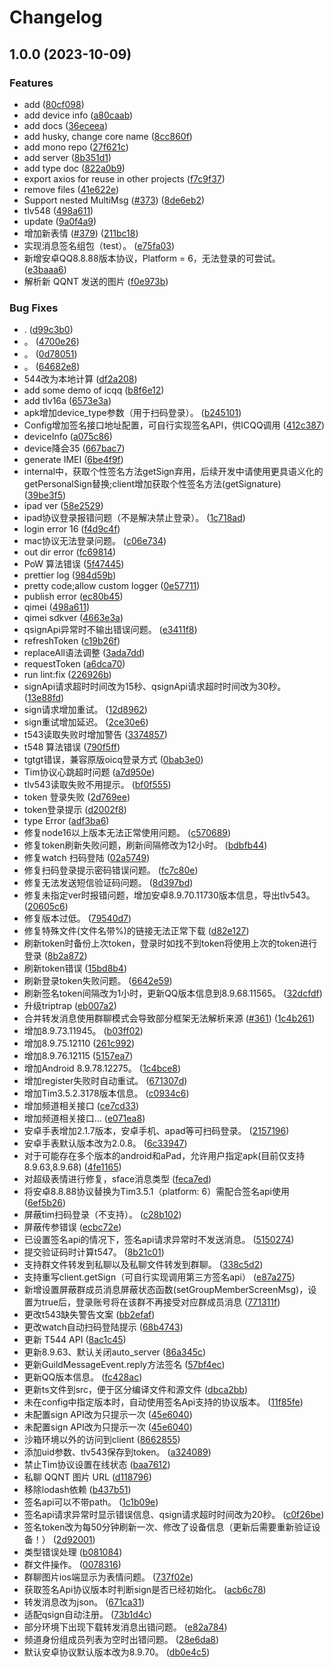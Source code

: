 # Changelog

## 1.0.0 (2023-10-09)


### Features

* add ([80cf098](https://github.com/fwx5618177/Amigo/commit/80cf0985745ee175730171744dae80b4827d303c))
* add device info ([a80caab](https://github.com/fwx5618177/Amigo/commit/a80caabec3bd903c04f704ffdf542e16cb208e71))
* add docs ([36eceea](https://github.com/fwx5618177/Amigo/commit/36eceea05b4812c6ab6b84fc0044e1cf85b158b0))
* add husky, change core name ([8cc860f](https://github.com/fwx5618177/Amigo/commit/8cc860f5d4997809062c90ce67754c11c2a76a9e))
* add mono repo ([27f621c](https://github.com/fwx5618177/Amigo/commit/27f621c704ec1a5467fc898cc621ae8b92893373))
* add server ([8b351d1](https://github.com/fwx5618177/Amigo/commit/8b351d14f26d9ba5febbbd00dd365af1651f0744))
* add type doc ([822a0b9](https://github.com/fwx5618177/Amigo/commit/822a0b94cba93636ceeb56b41ec0f0558a226780))
* export axios for reuse in other projects ([f7c9f37](https://github.com/fwx5618177/Amigo/commit/f7c9f37c34f6403870b7a1aaeaf53610b64b6a60))
* remove files ([41e622e](https://github.com/fwx5618177/Amigo/commit/41e622e5c91b43e8fcb050a3fce28e966760553e))
* Support nested MultiMsg ([#373](https://github.com/fwx5618177/Amigo/issues/373)) ([8de6eb2](https://github.com/fwx5618177/Amigo/commit/8de6eb2e33b6cb07e301b90703b0aeeaa2f7c876))
* tlv548 ([498a611](https://github.com/fwx5618177/Amigo/commit/498a611d00c886875a5e78206b0e4700baf558f1))
* update ([9a0f4a9](https://github.com/fwx5618177/Amigo/commit/9a0f4a994a30b63dfd9c020ff2f4b78237861774))
* 增加新表情 ([#379](https://github.com/fwx5618177/Amigo/issues/379)) ([211bc18](https://github.com/fwx5618177/Amigo/commit/211bc186b834704b4ac68b6883d2aaa1e40b84df))
* 实现消息签名组包（test）。 ([e75fa03](https://github.com/fwx5618177/Amigo/commit/e75fa0334ab01bb56c9824058831931f63e90f94))
* 新增安卓QQ8.8.88版本协议，Platform = 6，无法登录的可尝试。 ([e3baaa6](https://github.com/fwx5618177/Amigo/commit/e3baaa621d0b2f458e6d113e5df7d3872f0ad467))
* 解析新 QQNT 发送的图片 ([f0e973b](https://github.com/fwx5618177/Amigo/commit/f0e973b522904463a83c723d1c6a2e6d4ecea0f4))


### Bug Fixes

* . ([d99c3b0](https://github.com/fwx5618177/Amigo/commit/d99c3b05a93da16e4b13b229f0646b48766ea21c))
* 。 ([4700e26](https://github.com/fwx5618177/Amigo/commit/4700e263d10e14b36097fe11b3db8b3ad3656597))
* 。 ([0d78051](https://github.com/fwx5618177/Amigo/commit/0d78051bdbd326bfca3216fe84f43b3ad312656d))
* 。 ([64682e8](https://github.com/fwx5618177/Amigo/commit/64682e839c6908cb0c361bd557b9d61e5fdb5706))
* 544改为本地计算 ([df2a208](https://github.com/fwx5618177/Amigo/commit/df2a20845f4119dc437afc5133e0ea75b95dd522))
* add some demo of icqq ([b8f6e12](https://github.com/fwx5618177/Amigo/commit/b8f6e12e83071776cd5cf1309927a93fd2a06c93))
* add tlv16a ([6573e3a](https://github.com/fwx5618177/Amigo/commit/6573e3a487571e5bf373511010735bbedd1b0ba9))
* apk增加device_type参数（用于扫码登录）。 ([b245101](https://github.com/fwx5618177/Amigo/commit/b2451019f41e611fded48ac8b15dc1d3fe18cc9c))
* Config增加签名接口地址配置，可自行实现签名API，供ICQQ调用 ([412c387](https://github.com/fwx5618177/Amigo/commit/412c3871ed84bd03d53d8f61127e4bbb29c431fd))
* deviceInfo ([a075c86](https://github.com/fwx5618177/Amigo/commit/a075c865b04f9f09fb63d2eb5c3fc6df1ed553fe))
* device降会35 ([667bac7](https://github.com/fwx5618177/Amigo/commit/667bac7c6a93d5dec8d576ff61b708beb2de32a2))
* generate IMEI ([6be4f9f](https://github.com/fwx5618177/Amigo/commit/6be4f9f7790d7386e9d94ea738f1497bec4c54e8))
* internal中，获取个性签名方法getSign弃用，后续开发中请使用更具语义化的getPersonalSign替换;client增加获取个性签名方法(getSignature) ([39be3f5](https://github.com/fwx5618177/Amigo/commit/39be3f5ad3129478f5a56b1bad5582a69bac6c4d))
* ipad ver ([58e2529](https://github.com/fwx5618177/Amigo/commit/58e2529642a011ce8f29dd5d1a6b95590d479c8b))
* ipad协议登录报错问题（不是解决禁止登录）。 ([1c718ad](https://github.com/fwx5618177/Amigo/commit/1c718ad43bb31dadac899af076c7a74744312c03))
* login error 16 ([f4d9c4f](https://github.com/fwx5618177/Amigo/commit/f4d9c4fc82462ca2238b36fb7dcf1f0c7e18b687))
* mac协议无法登录问题。 ([c06e734](https://github.com/fwx5618177/Amigo/commit/c06e734079881b5ac27425ec48cdd863f323ee69))
* out dir error ([fc69814](https://github.com/fwx5618177/Amigo/commit/fc69814108d6f2798d514847a8de8aebc9058a5b))
* PoW 算法错误 ([5f47445](https://github.com/fwx5618177/Amigo/commit/5f4744596b78b88c12189f5b9ac89b2f294be299))
* prettier log ([984d59b](https://github.com/fwx5618177/Amigo/commit/984d59be7b62333f73a3446a4b2349c30170d660))
* pretty code;allow custom logger ([0e57711](https://github.com/fwx5618177/Amigo/commit/0e5771128f886b227acf911746a75f73845b535c))
* publish error ([ec80b45](https://github.com/fwx5618177/Amigo/commit/ec80b454bc0a236fd0348945b862ca0e66fd750b))
* qimei ([498a611](https://github.com/fwx5618177/Amigo/commit/498a611d00c886875a5e78206b0e4700baf558f1))
* qimei sdkver ([4663e3a](https://github.com/fwx5618177/Amigo/commit/4663e3a314fdd81b1481f0ae151c8eeddd972c69))
* qsignApi异常时不输出错误问题。 ([e3411f8](https://github.com/fwx5618177/Amigo/commit/e3411f8f7b547fb1d93ff4d57bca9dead655dd58))
* refreshToken ([c19b26f](https://github.com/fwx5618177/Amigo/commit/c19b26f4ffaad465266c85f3b3a1f7f6043a2ed5))
* replaceAll语法调整 ([3ada7dd](https://github.com/fwx5618177/Amigo/commit/3ada7ddec5f5845dbc315d505e93f9086807a15d))
* requestToken ([a6dca70](https://github.com/fwx5618177/Amigo/commit/a6dca707bfa15470f889d81670e49940440530e9))
* run lint:fix ([226926b](https://github.com/fwx5618177/Amigo/commit/226926b0b305be76212726e628f73579f12f84ee))
* signApi请求超时时间改为15秒、qsignApi请求超时时间改为30秒。 ([13e88fd](https://github.com/fwx5618177/Amigo/commit/13e88fd7008b82dc88d483d68d59b13b97c23109))
* sign请求增加重试。 ([12d8962](https://github.com/fwx5618177/Amigo/commit/12d896275fe40caabada3d0caeb2234faa4b5764))
* sign重试增加延迟。 ([2ce30e6](https://github.com/fwx5618177/Amigo/commit/2ce30e65451d8f1f24972b993a206348f615e2c7))
* t543读取失败时增加警告 ([3374857](https://github.com/fwx5618177/Amigo/commit/33748579a15e2209ed591be75529354f20c2032b))
* t548 算法错误 ([790f5ff](https://github.com/fwx5618177/Amigo/commit/790f5ff07c56f1a2773ab9461ac2f456e61cc4df))
* tgtgt错误，兼容原版oicq登录方式 ([0bab3e0](https://github.com/fwx5618177/Amigo/commit/0bab3e09d63cc85a6c27de0dfd87f1a3aa5feacf))
* Tim协议心跳超时问题 ([a7d950e](https://github.com/fwx5618177/Amigo/commit/a7d950e8148949add76f933065de0433b8421f7c))
* tlv543读取失败不用提示。 ([bf0f555](https://github.com/fwx5618177/Amigo/commit/bf0f555e9b37e35761eaf99796c377980c4c92f8))
* token 登录失败 ([2d769ee](https://github.com/fwx5618177/Amigo/commit/2d769ee9c9471827a93cf4ff83429a82c2f939fe))
* token登录提示 ([d2002f8](https://github.com/fwx5618177/Amigo/commit/d2002f88e21d955383549eeba9a07bcf283df82c))
* type Error ([adf3ba6](https://github.com/fwx5618177/Amigo/commit/adf3ba6f3e9737e0cc4fddd00bdeb8335a42081a))
* 修复node16以上版本无法正常使用问题。 ([c570689](https://github.com/fwx5618177/Amigo/commit/c570689835627c5e2c64fb50ebfaf355aa3147fa))
* 修复token刷新失败问题，刷新间隔修改为12小时。 ([bdbfb44](https://github.com/fwx5618177/Amigo/commit/bdbfb44e2bb39976ecc28a6d0990dd8b4381ccc6))
* 修复watch 扫码登陆 ([02a5749](https://github.com/fwx5618177/Amigo/commit/02a5749477fdd62e39f8275b1fd23ac82695d8c5))
* 修复扫码登录提示密码错误问题。 ([fc7c80e](https://github.com/fwx5618177/Amigo/commit/fc7c80ea066b0170515aed1337b13759959bc246))
* 修复无法发送短信验证码问题。 ([8d397bd](https://github.com/fwx5618177/Amigo/commit/8d397bd7965e6b9b6c7c5814c03114898d5b515e))
* 修复未指定ver时报错问题，增加安卓8.9.70.11730版本信息，导出tlv543。 ([20605c6](https://github.com/fwx5618177/Amigo/commit/20605c69941e7bf19519672f5020f785bb20ddfa))
* 修复版本过低。 ([79540d7](https://github.com/fwx5618177/Amigo/commit/79540d75b618fc4ae79ba8a235df4b1df17f56c3))
* 修复特殊文件(文件名带%)的链接无法正常下载 ([d82e127](https://github.com/fwx5618177/Amigo/commit/d82e1274026c956966ee7c5af86c84c8230119a6))
* 刷新token时备份上次token，登录时如找不到token将使用上次的token进行登录 ([8b2a872](https://github.com/fwx5618177/Amigo/commit/8b2a872a915b6c05b37a6441cf23e2d4879c61eb))
* 刷新token错误 ([15bd8b4](https://github.com/fwx5618177/Amigo/commit/15bd8b4c0074d047e0793f08c6a0f07befa92ddd))
* 刷新登录token失败问题。 ([6642e59](https://github.com/fwx5618177/Amigo/commit/6642e595f62d96fd38836e4fd870772f94a37869))
* 刷新签名token间隔改为1小时，更新QQ版本信息到8.9.68.11565。 ([32dcfdf](https://github.com/fwx5618177/Amigo/commit/32dcfdf117d1160bbdfc65f19c7066ee81650e63))
* 升级triptrap ([eb007a2](https://github.com/fwx5618177/Amigo/commit/eb007a292acb1dc7347b1706ceee4f2a90a2ce77))
* 合并转发消息使用群聊模式会导致部分框架无法解析来源 ([#361](https://github.com/fwx5618177/Amigo/issues/361)) ([1c4b261](https://github.com/fwx5618177/Amigo/commit/1c4b261471bee8aecce83f00b3571220ca39d207))
* 增加8.9.73.11945。 ([b03ff02](https://github.com/fwx5618177/Amigo/commit/b03ff028207094daaea47c84a69193d646c0a177))
* 增加8.9.75.12110 ([261c992](https://github.com/fwx5618177/Amigo/commit/261c992e13dcb6a5fc01d004cf633114c3b3185b))
* 增加8.9.76.12115 ([5157ea7](https://github.com/fwx5618177/Amigo/commit/5157ea7c25ec05942b0c7cf26c9be425ce142cc5))
* 增加Android 8.9.78.12275。 ([1c4bce8](https://github.com/fwx5618177/Amigo/commit/1c4bce8eb94b3c8aaf0a6f4e0d6db789e059c8f1))
* 增加register失败时自动重试。 ([671307d](https://github.com/fwx5618177/Amigo/commit/671307db65d7c5f343e9710884adc3e52119e825))
* 增加Tim3.5.2.3178版本信息。 ([c0934c6](https://github.com/fwx5618177/Amigo/commit/c0934c65e56a5d6a4df86c1e735525a00ae06ce4))
* 增加频道相关接口 ([ce7cd33](https://github.com/fwx5618177/Amigo/commit/ce7cd3344fe71744621621d426d4212ad2bfa4c4))
* 增加频道相关接口... ([e071ea8](https://github.com/fwx5618177/Amigo/commit/e071ea80f728720cd5e2e306d9440ffb59e12248))
* 安卓手表增加2.1.7版本，安卓手机、apad等可扫码登录。 ([2157196](https://github.com/fwx5618177/Amigo/commit/2157196997b23339571b0ca4596b1a3658675c17))
* 安卓手表默认版本改为2.0.8。 ([6c33947](https://github.com/fwx5618177/Amigo/commit/6c33947322913907831944666e544e9077fdd7e5))
* 对于可能存在多个版本的android和aPad，允许用户指定apk(目前仅支持8.9.63,8.9.68) ([4fe1165](https://github.com/fwx5618177/Amigo/commit/4fe1165b04d6a17cd070b59172b3d1c62cdf60a7))
* 对超级表情进行修复，sface消息类型 ([feca7ed](https://github.com/fwx5618177/Amigo/commit/feca7eda721b351bc24cb967bc844de1416c8d89))
* 将安卓8.8.88协议替换为Tim3.5.1（platform: 6）需配合签名api使用 ([6ef5b26](https://github.com/fwx5618177/Amigo/commit/6ef5b26f33921298f774c54ed0906c8b3ae0f0e4))
* 屏蔽tim扫码登录（不支持）。 ([c28b102](https://github.com/fwx5618177/Amigo/commit/c28b102291d1513d449487603991698a77b8f8fb))
* 屏蔽传参错误 ([ecbc72e](https://github.com/fwx5618177/Amigo/commit/ecbc72ebc9af5011f7fb9f5191b57a242d1fa1f9))
* 已设置签名api的情况下，签名api请求异常时不发送消息。 ([5150274](https://github.com/fwx5618177/Amigo/commit/5150274663c5d2133330920fcda6e36757936dde))
* 提交验证码时计算t547。 ([8b21c01](https://github.com/fwx5618177/Amigo/commit/8b21c01a7af3c86267fd29b8322531a6fd1e95ca))
* 支持群文件转发到私聊以及私聊文件转发到群聊。 ([338c5d2](https://github.com/fwx5618177/Amigo/commit/338c5d2a6f500e6a419382e4a4f2e1b56b8344b8))
* 支持重写client.getSign（可自行实现调用第三方签名api） ([e87a275](https://github.com/fwx5618177/Amigo/commit/e87a275c8d0214bdded3ac9401a8be29a3ff5a77))
* 新增设置屏蔽群成员消息屏蔽状态函数(setGroupMemberScreenMsg)，设置为true后，登录账号将在该群不再接受对应群成员消息 ([771311f](https://github.com/fwx5618177/Amigo/commit/771311f5397f1d98da907947cedcd22641e25c3b))
* 更改t543缺失警告文案 ([bb2efaf](https://github.com/fwx5618177/Amigo/commit/bb2efaf30a8bdf46b551df0fee7141c159d2ba3c))
* 更改watch自动扫码登陆提示 ([68b4743](https://github.com/fwx5618177/Amigo/commit/68b474374c1e855db369e00097d6e13c63252285))
* 更新 T544 API ([8ac1c45](https://github.com/fwx5618177/Amigo/commit/8ac1c457460678e50695a82c773dc3f3bcd2f6b0))
* 更新8.9.63、默认关闭auto_server ([86a345c](https://github.com/fwx5618177/Amigo/commit/86a345ca089e9d38b73d22c6caf25003393b2951))
* 更新GuildMessageEvent.reply方法签名 ([57bf4ec](https://github.com/fwx5618177/Amigo/commit/57bf4ec308d2c109557d9b7105dcead81f55ca20))
* 更新QQ版本信息。 ([fc428ac](https://github.com/fwx5618177/Amigo/commit/fc428ac301ac31197b98c8979c6f8e190e3b68f4))
* 更新ts文件到src，便于区分编译文件和源文件 ([dbca2bb](https://github.com/fwx5618177/Amigo/commit/dbca2bbb8b98b8f2c68294fcf4024dcc1b8a5dd4))
* 未在config中指定版本时，自动使用签名Api支持的协议版本。 ([11f85fe](https://github.com/fwx5618177/Amigo/commit/11f85fe70713ffaab52571b3626d48a2a0725bac))
* 未配置sign API改为只提示一次 ([45e6040](https://github.com/fwx5618177/Amigo/commit/45e604043a97ee49fac6a055a1f409801780a8b3))
* 未配置sign API改为只提示一次 ([45e6040](https://github.com/fwx5618177/Amigo/commit/45e604043a97ee49fac6a055a1f409801780a8b3))
* 沙箱环境以外的访问到client ([8662855](https://github.com/fwx5618177/Amigo/commit/8662855e52b7f28ec7c8089bdd53620009da47fd))
* 添加uid参数、tlv543保存到token。 ([a324089](https://github.com/fwx5618177/Amigo/commit/a32408968784a197a14361fe4e6460c646ecaa7f))
* 禁止Tim协议设置在线状态 ([baa7612](https://github.com/fwx5618177/Amigo/commit/baa76125b1eaf9d475e171138337fad85fd554d5))
* 私聊 QQNT 图片 URL ([d118796](https://github.com/fwx5618177/Amigo/commit/d118796af9c294b3bdcf7ee43565c2d53236cc1d))
* 移除lodash依赖 ([b437b51](https://github.com/fwx5618177/Amigo/commit/b437b5115295f626e2d2f3cf5f3f7e9c31594ca1))
* 签名api可以不带path。 ([1c1b09e](https://github.com/fwx5618177/Amigo/commit/1c1b09e1b8a21dbf8734b35ae2db4f37dafb63d4))
* 签名api请求异常时显示错误信息、qsign请求超时时间改为20秒。 ([c0f26be](https://github.com/fwx5618177/Amigo/commit/c0f26be62574f692cffee2e223c116eea1b7e0d3))
* 签名token改为每50分钟刷新一次、修改了设备信息（更新后需要重新验证设备！） ([2d92001](https://github.com/fwx5618177/Amigo/commit/2d920013a80a44307855a48173d4ba0ed6271699))
* 类型错误处理 ([b081084](https://github.com/fwx5618177/Amigo/commit/b081084500469f324b388668f4c7767f82711160))
* 群文件操作。 ([0078316](https://github.com/fwx5618177/Amigo/commit/0078316e7340bb64cd236ed42d1241df49c646b8))
* 群聊图片ios端显示为表情问题。 ([737f02e](https://github.com/fwx5618177/Amigo/commit/737f02ef5c157c3dc483e8318712c8b3ff142d68))
* 获取签名Api协议版本时判断sign是否已经初始化。 ([acb6c78](https://github.com/fwx5618177/Amigo/commit/acb6c78be6b58db58fbda038408ad4ca698af5ce))
* 转发消息改为json。 ([671ca31](https://github.com/fwx5618177/Amigo/commit/671ca3155a99244166e15bcf213661334b15e584))
* 适配qsign自动注册。 ([73b1d4c](https://github.com/fwx5618177/Amigo/commit/73b1d4c1ad7563153a7cb2ca96170c59a97a12f9))
* 部分环境下出现下载转发消息出错问题。 ([e82a784](https://github.com/fwx5618177/Amigo/commit/e82a7845e24b43920281494c83a0be57555e1995))
* 频道身份组成员列表为空时出错问题。 ([28e6da8](https://github.com/fwx5618177/Amigo/commit/28e6da8da4b316a60d1c2849dd2a47b34dad4909))
* 默认安卓协议默认版本改为8.9.70。 ([db0e4c5](https://github.com/fwx5618177/Amigo/commit/db0e4c55a48985e5db771064a7914835a8462686))
